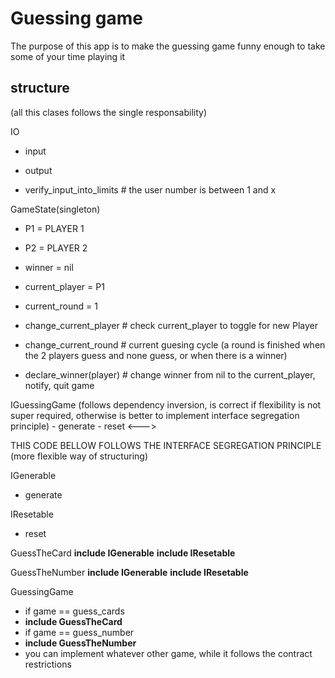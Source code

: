 # Guessing game

The purpose of this app is to make the guessing game funny enough to take some of your time playing it

## structure

(all this clases follows the single responsability)

IO

- input
- output

- verify_input_into_limits # the user number is between 1 and x

GameState(singleton)

- P1 = PLAYER 1
- P2 = PLAYER 2
- winner = nil
- current_player = P1
- current_round = 1

- change_current_player # check current_player to toggle for new Player
- change_current_round # current guesing cycle (a round is finished when the 2 players guess and none guess, or when there is a winner)
- declare_winner(player) # change winner from nil to the current_player, notify, quit game

<!--->
IGuessingGame (follows dependency inversion, is correct if flexibility is not super required, otherwise is better to implement interface segregation principle)

- generate
- reset
<--->
THIS CODE BELLOW FOLLOWS THE INTERFACE SEGREGATION PRINCIPLE (more flexible way of structuring)

IGenerable

- generate

IResetable

- reset

GuessTheCard
**include IGenerable**
**include IResetable**

GuessTheNumber
**include IGenerable**
**include IResetable**

GuessingGame

- if game == guess_cards
- **include GuessTheCard**
- if game == guess_number
- **include GuessTheNumber**
- you can implement whatever other game, while it follows the contract restrictions
